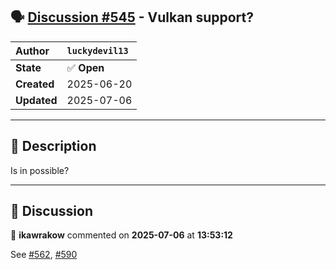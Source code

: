 ## 🗣️ [Discussion #545](https://github.com/ikawrakow/ik_llama.cpp/discussions/545) - Vulkan support?

| **Author** | `luckydevil13` |
| :--- | :--- |
| **State** | ✅ **Open** |
| **Created** | 2025-06-20 |
| **Updated** | 2025-07-06 |

---

## 📄 Description

Is in possible?

---

## 💬 Discussion

👤 **ikawrakow** commented on **2025-07-06** at **13:53:12**

See [#562](https://github.com/ikawrakow/ik_llama.cpp/issues/562), [#590](https://github.com/ikawrakow/ik_llama.cpp/issues/590)